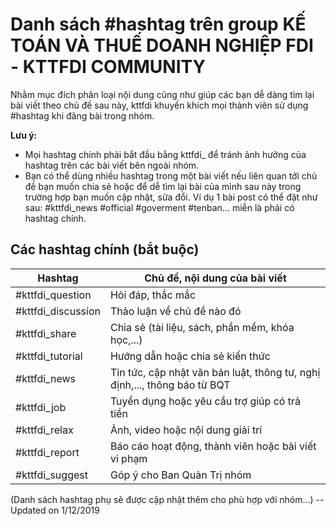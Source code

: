 # Danh sách #hashtag trên group KẾ TOÁN VÀ THUẾ DOANH NGHIỆP FDI - KTTFDI COMMUNITY

Nhằm mục đích phân loại nội dung cũng như giúp các bạn dễ dàng tìm lại bài viết theo chủ đề sau này, kttfdi khuyến khích mọi thành viên sử dụng #hashtag khi đăng bài trong nhóm.

**Lưu ý:**
- Mọi hashtag chính phải bắt đầu bằng kttfdi_ để tránh ảnh hưởng của hashtag trên các bài viết bên ngoài nhóm.
- Bạn có thể dùng nhiều hashtag trong một bài viết nếu liên quan tới chủ đề bạn muốn chia sẻ hoặc để dễ tìm lại bài của mình sau này trong trường hợp bạn muốn cập nhật, sửa đổi. Ví dụ 1 bài post có thể đặt như sau:                                      #kttfdi_news #official #goverment #tenban...                                                                                    miễn là phải có hashtag chính.

## Các hashtag chính (bắt buộc)

| Hashtag            | Chủ đề, nội dung của bài viết                                              |
|--------------------|----------------------------------------------------------------------------|
| #kttfdi_question   | Hỏi đáp, thắc mắc                                                          |
| #kttfdi_discussion | Thảo luận về chủ đề nào đó                                                 |
| #kttfdi_share      | Chia sẻ (tài liệu, sách, phần mềm, khóa học,...)                           |
| #kttfdi_tutorial   | Hướng dẫn hoặc chia sẻ kiến thức                                           |
| #kttfdi_news       | Tin tức, cập nhật văn bản luật, thông tư, nghị định,..., thông báo từ BQT  |
| #kttfdi_job        | Tuyển dụng hoặc yêu cầu trợ giúp có trả tiền                               |
| #kttfdi_relax      | Ảnh, video hoặc nội dung giải trí                                          |
| #kttfdi_report     | Báo cáo hoạt động, thành viên hoặc bài viết vi phạm                        |
| #kttfdi_suggest    | Góp ý cho Ban Quản Trị nhóm                                                |

(Danh sách hashtag phụ sẽ được cập nhật thêm cho phù hợp với nhóm...)
--Updated on 1/12/2019
